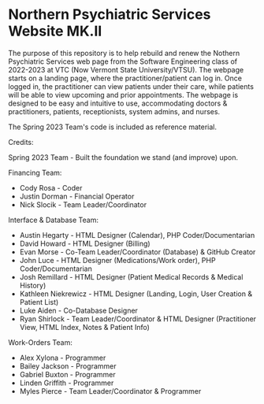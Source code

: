 # Northern Psychiatric Services Website MK.II

The purpose of this repository is to help rebuild and renew the Nothern Psychiatric Services web page from the Software Engineering class of 2022-2023 at VTC (Now Vermont State University/VTSU). The webpage starts on a landing page, where the practitioner/patient can log in. Once logged in, the practitioner can view patients under their care, while patients will be able to view upcoming and prior appointments. The webpage is designed to be easy and intuitive to use, accommodating doctors & practitioners, patients, receptionists, system admins, and nurses. 

The Spring 2023 Team's code is included as reference material.

Credits:

  Spring 2023 Team - Built the foundation we stand (and improve) upon. 
 
  Financing Team:
  - Cody Rosa - Coder
  - Justin Dorman - Financial Operator
  - Nick Slocik - Team Leader/Coordinator
 
  Interface & Database Team:
  - Austin Hegarty - HTML Designer (Calendar), PHP Coder/Documentarian
  - David Howard - HTML Designer (Billing)
  - Evan Morse - Co-Team Leader/Coordinator (Database) & GitHub Creator
  - John Luce - HTML Designer (Medications/Work order), PHP Coder/Documentarian
  - Josh Remillard - HTML Designer (Patient Medical Records & Medical History)
  - Kathleen Niekrewicz - HTML Designer (Landing, Login, User Creation & Patient List)
  - Luke Aiden - Co-Database Designer
  - Ryan Shirlock - Team Leader/Coordinator & HTML Designer (Practitioner View, HTML Index, Notes & Patient Info)
 
  Work-Orders Team:
  - Alex Xylona - Programmer
  - Bailey Jackson - Programmer
  - Gabriel Buxton - Programmer
  - Linden Griffith - Programmer
  - Myles Pierce - Team Leader/Coordinator & Programmer
